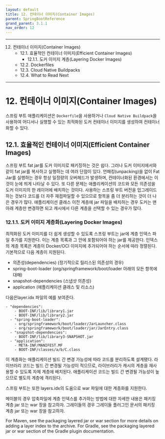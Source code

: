 ```yaml
---
layout: default
title: 12. 컨테이너 이미지(Container Images)
parent: SpringBootReference
grand_parent: 3.1.1
nav_order: 12
---
```


***

12. 컨테이너 이미지(Container Images)
    - 12.1. 효율적인 컨테이너 이미지(Efficient Container Images)
        - 12.1.1. 도커 이미지 계층(Layering Docker Images)
    - 12.2. Dockerfiles
    - 12.3. Cloud Native Buildpacks
    - 12.4. What to Read Next

***


# 12. 컨테이너 이미지(Container Images)
스프링 부트 애플리케이션은 `Dockerfile`을 사용하거나 `Cloud Native Buildpack`을 사용하여 어디서나 실행할 수 있는 최적화된 도커 컨테이너 이미지를 생성하여 컨테이너화할 수 있다.


## 12.1. 효율적인 컨테이너 이미지(Efficient Container Images)
스프링 부트 fat jar를 도커 이미지로 패키징하는 것은 쉽다. 그러나 도커 이미지에서와 같이 fat jar를 복사하고 실행하는 데 여러 단점이 있다. 언패킹(unpacking)을 없이 Fat Jar를 실행하는 경우 항상 일정량의 오버헤드가 발생하며, 컨테이너화된 환경에서는 이것이 눈에 띄게 나타날 수 있다. 또 다른 문제는 애플리케이션의 코드와 모든 의존성을 도커 이미지의 한 레이어에 배치하는 것이다. 사용하는 스프링 부트 버전을 업그레이드하는 것보다 코드를 더 자주 재컴파일할 수 있으므로 항목을 좀 더 분리하는 것이 더 나은 경우가 많다. 애플리케이션 클래스 이전 계층에 jar 파일을 배치하는 경우 도커는 맨 아래 계층만 변경하면 되고 캐시에서 다른 계층을 선택할 수 있는 경우가 많다.


### 12.1.1. 도커 이미지 계층화(Layering Docker Images)
최적화된 도커 이미지를 더 쉽게 생성할 수 있도록 스프링 부트는 jar에 계층 인덱스 파일 추가를 지원한다. 이는 계층 목록과 그 안에 포함되어야 하는 jar를 제공한다. 인덱스의 계층 목록은 계층이 Docker/OCI 이미지에 추가되어야 하는 순서에 따라 정렬된다. 기본적으로 다음 계층이 지원된다.

- 의존성(dependencies) (정기적으로 릴리스된 의존성의 경우)
- spring-boot-loader (org/springframework/boot/loader 아래의 모든 항목에 대해)
- snapshot-dependencies (스냅샷 의존성)
- application (애플리케이션 클래스 및 리소스)


다음은layer.idx 파일의 예를 보여준다.
```
- "dependencies":
    - BOOT-INF/lib/library1.jar
    - BOOT-INF/lib/library2.jar
  - "spring-boot-loader":
    - org/springframework/boot/loader/JarLauncher.class
    - org/springframework/boot/loader/jar/JarEntry.class
  - "snapshot-dependencies":
    - BOOT-INF/lib/library3-SNAPSHOT.jar
  - "application":
    - META-INF/MANIFEST.MF
    - BOOT-INF/classes/a/b/C.class
```

이 계층화는 애플리케이션 빌드 간 변경 가능성에 따라 코드를 분리하도록 설계됐다. 라이브러리 코드는 빌드 간 변경될 가능성이 적으므로, 라이브러리가 캐시의 계층을 재사용할 수 있도록 자체 계층에 배치된다. 애플리케이션 코드는 빌드 간 변경될 가능성이 높으므로 별도의 계층에 격리된다.

스프링 부트는 또한 layers.idx의 도움으로 war 파일에 대한 계층화를 지원한다.

메이블의 경우 압축파일에 계층 인덱스를 추가하는 방법에 대한 자세한 내용은 패키징 계층 jar 또는 war 장을 참고하자. 그레이들의 경우 그레이들 플러그인 문서의 패키징 계층 jar 또는 war 장을 참고하자.

For Maven, see the packaging layered jar or war section for more details on adding a layer index to the archive. For Gradle, see the packaging layered jar or war section of the Gradle plugin documentation.